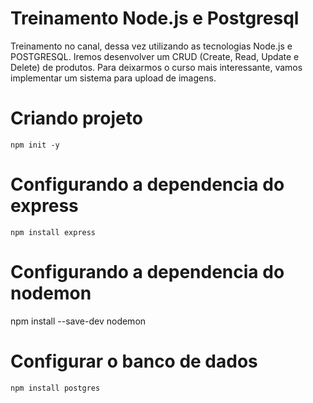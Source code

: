 # Treinamento Node.js e Postgresql
Treinamento no canal, dessa vez utilizando as tecnologias Node.js e POSTGRESQL. Iremos desenvolver um CRUD (Create, Read, Update e Delete) de produtos. Para deixarmos o curso mais interessante, vamos implementar um sistema para upload de imagens.

# Criando projeto
    npm init -y
# Configurando a dependencia do express 
    npm install express
# Configurando a dependencia do nodemon
   npm install --save-dev nodemon
# Configurar o banco de dados
    npm install postgres


